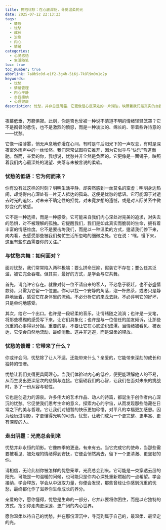 ```yaml
---
title: 拥抱忧愁：在心底深处，寻觅温柔的光
date: 2025-07-12 22:13:23
tags:
  - 情感
  - 忧愁
  - 成长
  - 治愈
  - 内心
  - 情绪
categories:
  - 心灵感悟
  - 生活随笔
toc: true
toc_number: true
abbrlink: 7a8b9c0d-e1f2-3g4h-5i6j-7k8l9m0n1o2p
keywords:
  - 忧愁
  - 情绪管理
  - 内心平静
  - 自我接纳
  - 心理健康
description: 忧愁，并非总是阴霾，它更像是心底深处的一片湖泊，映照着我们最真实的自我。这篇文章将带你走进忧愁的温柔世界，理解它的来去，学会与它共处，并从中汲取成长的力量，最终寻觅到那份属于自己的光亮与平静。
---
```


夜幕低垂，万籁俱寂。此刻，你是否也曾被一种说不清道不明的情绪轻轻笼罩？它不是彻骨的悲伤，也不是激烈的愤怒，而是一种淡淡的、绵长的、带着些许诗意的——忧愁。

它像一缕薄雾，悄无声息地弥漫在心间，有时是午后阳光下的一声叹息，有时是深夜窗外雨声中的一丝怅然。我们常常试图将它推开，因为它似乎与“快乐”背道而驰。然而，亲爱的你，我想说，忧愁并非全然是负面的。它更像是一面镜子，映照着我们内心最深处的渴望、失落与未被言说的柔软。

### 忧愁的低语：它为何而来？

你有没有过这样的时刻？明明生活平静，却突然感到一丝莫名的空虚；明明身边热闹，却觉得内心深处有一片无人抵达的孤岛。这便是忧愁的低语。它可能源于对逝去时光的追忆，对未来不确定性的担忧，对未竟梦想的遗憾，或是对人际关系中微妙变化的敏感。

它不是一种选择，而是一种感受。它可能来自我们内心深处对完美的追求，对失去的恐惧，对不被理解的孤独。它提醒我们，我们是如此真实而脆弱的生命，拥有着丰富的情感维度。它不是要击垮我们，而是以一种温柔的方式，邀请我们停下来，向内看，去感受那些被我们匆忙生活所忽略的细微之处。它在说：“嘿，慢下来，这里有些东西需要你的关注。”

### 与忧愁共舞：如何面对？

面对忧愁，我们常常陷入两种极端：要么拼命压抑，假装它不存在；要么任其泛滥，被它完全吞噬。但其实，最好的方式，是学会与它共舞。

首先，请允许它存在。就像对待一位不请自来的客人，不必急于驱赶，也不必盛情款待，只需为它留一个位置。你可以找一个安静的角落，泡一杯热茶，或者只是静静地坐着，感受它在身体里的流动。不必分析它的来龙去脉，不必评判它的好坏，只是单纯地感受。

其次，给它一个出口。也许是一段轻柔的音乐，让情绪随之流淌；也许是一支笔，将那些模糊的感受写下来，让它们具象化；也许是与一位信任的朋友倾诉，让那些沉重的心事得以分担。重要的是，不要让它在心底淤积成潭。当情绪被看见、被表达，它便会自然地流动，最终消散。这并非逃避，而是温柔的释放。

### 忧愁的馈赠：它带来了什么？

你或许会问，忧愁除了让人不适，还能带来什么？亲爱的，它能带来深刻的成长和独特的馈赠。

忧愁让我们变得更具同理心。当我们体验过内心的低谷，便更能理解他人的不易，从而生发出更深层次的悲悯与连接。它磨砺我们的心智，让我们在面对未来的挑战时，多了一份从容与韧性。

它也是创造力的源泉。许多伟大的艺术作品、动人的诗篇，都诞生于创作者内心深沉的忧愁。它促使我们思考生命的意义，探索内心的宇宙，从而发现那些隐藏在日常之下的美与哲理。它让我们对短暂的快乐更加珍惜，对平凡的幸福更加感恩。因为经历过阴影，才更懂得光明的可贵。忧愁，让我们成为一个更完整、更丰富、更有深度的人。

### 走出阴霾：光亮总会到来

忧愁并非永恒的阴影。它像四季的更迭，有来有去。当它完成它的使命，当那些需要被看见、被处理的情绪得到安抚，它便会悄然离去，留下一个更清澈、更坚韧的你。

请相信，无论此刻你被怎样的忧愁笼罩，光亮总会到来。它可能是一束穿透云层的阳光，可能是一句温暖的问候，也可能只是你内心深处重新燃起的一点希望。学会接纳，学会释放，学会从中汲取力量，你便会发现，那些曾经让你感到沉重的忧愁，最终都化作了滋养你生命成长的养分。

亲爱的你，愿你懂得，忧愁是生命的一部分，它并非要将你困住，而是以它独特的方式，指引你走向更深邃、更广阔的内心世界。

愿你温柔以待自己的忧愁，并在那份深沉中，寻觅到属于自己的，最温柔、最坚定的光。